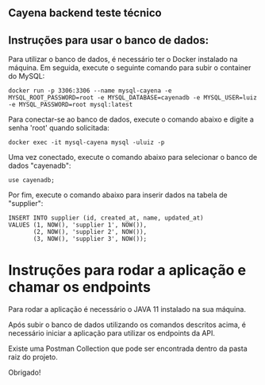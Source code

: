 ## Cayena backend teste técnico

## Instruções para usar o banco de dados:

Para utilizar o banco de dados, é necessário ter o Docker instalado na máquina. Em seguida, execute o seguinte comando para subir o container do MySQL:

```docker run -p 3306:3306 --name mysql-cayena -e MYSQL_ROOT_PASSWORD=root -e MYSQL_DATABASE=cayenadb -e MYSQL_USER=luiz -e MYSQL_PASSWORD=root mysql:latest```

Para conectar-se ao banco de dados, execute o comando abaixo e digite a senha 'root' quando solicitada:

```docker exec -it mysql-cayena mysql -uluiz -p```

Uma vez conectado, execute o comando abaixo para selecionar o banco de dados "cayenadb":

```use cayenadb;```

Por fim, execute o comando abaixo para inserir dados na tabela de "supplier":

```
INSERT INTO supplier (id, created_at, name, updated_at) 
VALUES (1, NOW(), 'supplier 1', NOW()), 
       (2, NOW(), 'supplier 2', NOW()), 
       (3, NOW(), 'supplier 3', NOW());
 ```

# Instruções para rodar a aplicação e chamar os endpoints

Para rodar a aplicação é necessário o JAVA 11 instalado na sua máquina.

Após subir o banco de dados utilizando os comandos descritos acima, é necessário iniciar a aplicação para utilizar os endpoints da API.

Existe uma Postman Collection que pode ser encontrada dentro da pasta raiz do projeto.

Obrigado! 
